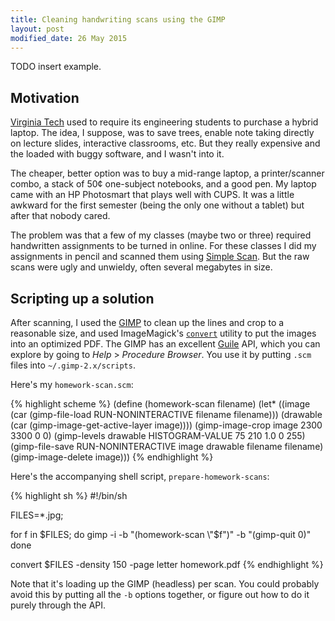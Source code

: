 ```yaml
---
title: Cleaning handwriting scans using the GIMP
layout: post
modified_date: 26 May 2015
---
```


TODO insert example.

## Motivation

[Virginia Tech][1] used to require its engineering students to purchase a hybrid laptop.
The idea, I suppose, was to save trees, enable note taking directly on lecture slides, interactive classrooms, etc.
But they really expensive and the loaded with buggy software, and I wasn't into it.

The cheaper, better option was to buy a mid-range laptop, a printer/scanner combo, a stack of 50&cent; one-subject notebooks, and a good pen.
My laptop came with an HP Photosmart that plays well with CUPS. 
It was a little awkward for the first semester (being the only one without a tablet) but after that nobody cared.

The problem was that a few of my classes (maybe two or three) required handwritten assignments to be turned in online.
For these classes I did my assignments in pencil and scanned them using [Simple Scan][4].
But the raw scans were ugly and unwieldy, often several megabytes in size.

## Scripting up a solution

After scanning, I used the [GIMP][5] to clean up the lines and crop to a reasonable size, and used ImageMagick's [`convert`][6] utility to put the images into an optimized PDF.
The GIMP has an excellent [Guile][7] API, which you can explore by going to *Help* > *Procedure Browser*.
You use it by putting `.scm` files into `~/.gimp-2.x/scripts`.

Here's my `homework-scan.scm`:

{% highlight scheme %}
(define (homework-scan filename)
  (let* ((image (car (gimp-file-load RUN-NONINTERACTIVE filename filename)))
         (drawable (car (gimp-image-get-active-layer image))))
    (gimp-image-crop image 2300 3300 0 0)
    (gimp-levels drawable HISTOGRAM-VALUE 75 210 1.0 0 255)
    (gimp-file-save RUN-NONINTERACTIVE image drawable filename filename)
    (gimp-image-delete image)))
{% endhighlight %}

Here's the accompanying shell script, `prepare-homework-scans`:

{% highlight sh %}
#!/bin/sh

FILES=*.jpg;

for f in $FILES; do
  gimp -i -b "(homework-scan \"$f\")" -b "(gimp-quit 0)"
done

convert $FILES -density 150 -page letter homework.pdf
{% endhighlight %}

Note that it's loading up the GIMP (headless) per scan.
You could probably avoid this by putting all the `-b` options together, or figure out how to do it purely through the API.

[1]: http://vt.edu
[4]: https://launchpad.net/simple-scan
[5]: http://gimp.org
[6]: http://imagemagick.sourceforge.net/http/www/convert.html
[7]: https://www.gnu.org/software/guile/
